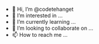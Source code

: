 - 👋 Hi, I’m @codetehanget
- 👀 I’m interested in ...
- 🌱 I’m currently learning ...
- 💞️ I’m looking to collaborate on ...
- 📫 How to reach me ...

<!---
codetehanget/codetehanget is a ✨ special ✨ repository because its `README.md` (this file) appears on your GitHub profile.
You can click the Preview link to take a look at your changes.
--->
